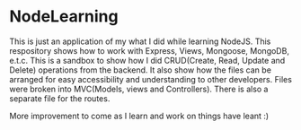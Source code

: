 # NodeLearning
This is just an application of my what I did while learning NodeJS.
This respository shows how to work with Express, Views, Mongoose, MongoDB, e.t.c.
This is a sandbox to show how I did CRUD(Create, Read, Update and Delete) operations from the backend.
It also show how the files can be arranged for easy accessibility and understanding to other developers.
Files were broken into MVC(Models, views and Controllers). There is also a separate file for the routes.

More improvement to come as I learn and work on things have leant :)
